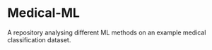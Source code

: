 # Medical-ML
A repository analysing different ML methods on an example medical classification dataset.
